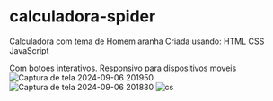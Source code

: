 # calculadora-spider
Calculadora com tema de Homem aranha 
Criada usando:
HTML
CSS
JavaScript

Com botoes interativos.
Responsivo para dispositivos moveis 
![Captura de tela 2024-09-06 201950](https://github.com/user-attachments/assets/fad61966-62a9-4367-a1a3-e77a9f131d90)
![Captura de tela 2024-09-06 201830](https://github.com/user-attachments/assets/3579bd35-7922-489e-8b63-c269fa3c3c2c)
![cs](https://github.com/user-attachments/assets/6f31a891-bc73-49b0-a7fd-7c59baec1841)

